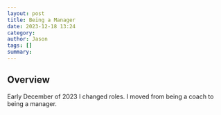 ```yaml
---
layout: post
title: Being a Manager
date: 2023-12-18 13:24
category: 
author: Jason
tags: []
summary: 
---
```


## Overview

Early December of 2023 I changed roles. I moved from being a coach to being a manager. 